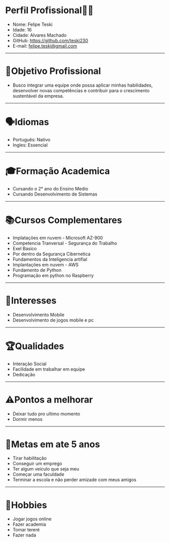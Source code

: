 # Perfil Profissional👨‍💻
- Nome: Felipe Teski
- Idade: 16
- Cidade: Alvares Machado
- GitHub: https://github.com/teski230
- E-mail: felipe.teski@gmail.com
--- 
# 🎯Objetivo Profissional
 - Busco integrar uma equipe onde possa aplicar minhas habilidades, desenvolver novas competências e contribuir para o crescimento sustentável da empresa.
 ---
 # 🗣️Idiomas 
 - Português: Nativo
 - Ingles: Essencial
 ---
 # 🎓Formação Academica
 - Cursando o 2° ano do Ensino Medio
 - Cursando Desenvolvimento de Sistemas
 ---
 # 📚Cursos Complementares
 - Implatações em nuvem - Microsoft AZ-900
 - Competencia Tranversal - Segurança do Trabalho
 - Exel Basico
 - Por dentro da Segurança Cibernetica
 - Fundamentos da Inteligencia artifial
 - Implantações em nuvem - AWS
 - Fundamento de Python
 - Programação em python no Raspberry
 ---
 # 🤔Interesses 
 - Desenvolvimento Mobile
 - Desenvolvimento de jogos mobile e pc
 ---
# 🏆Qualidades
- Interação Social
- Facilidade em trabalhar em equipe 
- Dedicação
--- 
# ⚠️Pontos a melhorar 
- Deixar tudo pro ultimo momento
- Dormir menos 
---
# 🚀Metas em ate 5 anos  
- Tirar habilitação
- Conseguir um emprego
- Ter algum veiculo que seja meu 
- Começar uma faculdade 
- Terminar a escola e não perder amizade com meus amigos
---
# 🎨Hobbies 
- Jogar jogos online
- Fazer academia 
- Tomar tereré 
- Fazer nada 
